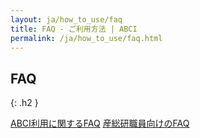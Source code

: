 ```yaml
---
layout: ja/how_to_use/faq
title: FAQ - ご利用方法 | ABCI
permalink: /ja/how_to_use/faq.html
---
```



## FAQ
{: .h2 }

<div class="cf">
<a href="./yakkan.html" class="box_menu">ABCI利用に関するFAQ</a>
<a href="./kiyaku.html" class="box_menu">産総研職員向けのFAQ</a>
</div>

